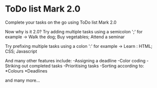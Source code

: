 # ToDo list Mark 2.0

Complete your tasks on the go using ToDo list Mark 2.0

Now why is it 2.0?
Try adding multiple tasks using a semicolon ';'
  for example -> Walk the dog; Buy vegetables; Attend a seminar
  
Try prefixing multiple tasks using a colon ':'
  for example -> Learn : HTML; CSS; Javascript

And many other features include:
    -Assigning a deadline
    -Color coding
    -Striking out completed tasks
    -Prioritising tasks
    -Sorting according to:
      *Colours
      *Deadlines
    
and many more...
